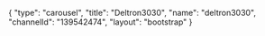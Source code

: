 {
    "type": "carousel",
    "title": "Deltron3030",
    "name": "deltron3030",
    "channelId": "139542474",
    "layout": "bootstrap"
}